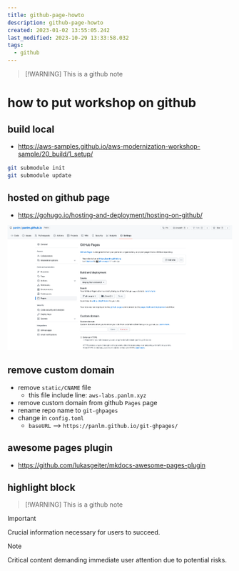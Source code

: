 ```yaml
---
title: github-page-howto
description: github-page-howto
created: 2023-01-02 13:55:05.242
last_modified: 2023-10-29 13:33:58.032
tags:
  - github
---
```

> [!WARNING] This is a github note
# how to put workshop on github 

## build local

- https://aws-samples.github.io/aws-modernization-workshop-sample/20_build/1_setup/

```sh
git submodule init
git submodule update
```


## hosted on github page

- https://gohugo.io/hosting-and-deployment/hosting-on-github/

![github-page-howto-1.png](../git-attachment/github-page-howto-1.png)


## remove custom domain

- remove `static/CNAME` file
    - this file include line: `aws-labs.panlm.xyz`
- remove custom domain from github `Pages` page
- rename repo name to `git-ghpages`
- change in `config.toml`
    - `baseURL` --> `https://panlm.github.io/git-ghpages/`

## awesome pages plugin

- https://github.com/lukasgeiter/mkdocs-awesome-pages-plugin


## highlight block

> [!WARNING] This is a github note

> [!IMPORTANT]  
> Crucial information necessary for users to succeed.

> [!NOTE]  
> Critical content demanding immediate user attention due to potential risks.


